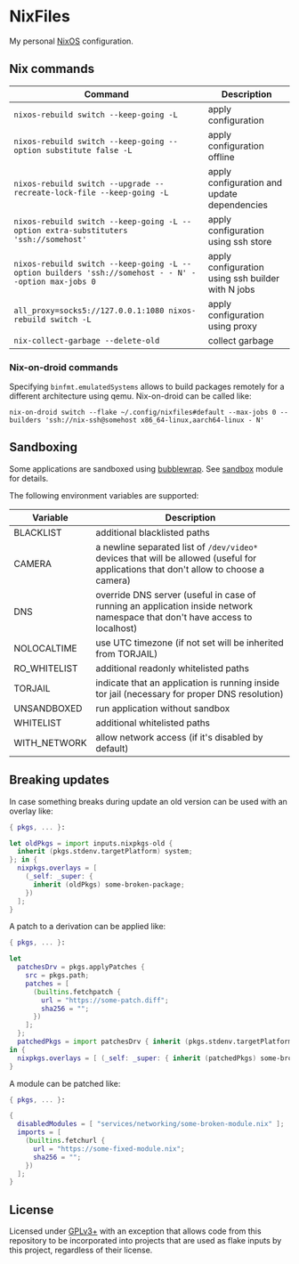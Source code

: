 <!-- markdownlint-configure-file
{ "line-length": { "line_length": 200 } }
-->

# NixFiles

My personal [NixOS](https://nixos.org/) configuration.

## Nix commands

| Command                                                                                             | Description                                       |
|-----------------------------------------------------------------------------------------------------|---------------------------------------------------|
| `nixos-rebuild switch --keep-going -L`                                                              | apply configuration                               |
| `nixos-rebuild switch --keep-going --option substitute false -L`                                    | apply configuration offline                       |
| `nixos-rebuild switch --upgrade --recreate-lock-file --keep-going -L`                               | apply configuration and update dependencies       |
| `nixos-rebuild switch --keep-going -L --option extra-substituters 'ssh://somehost'`                 | apply configuration using ssh store               |
| `nixos-rebuild switch --keep-going -L --option builders 'ssh://somehost - - N' --option max-jobs 0` | apply configuration using ssh builder with N jobs |
| `all_proxy=socks5://127.0.0.1:1080 nixos-rebuild switch -L`                                         | apply configuration using proxy                   |
| `nix-collect-garbage --delete-old`                                                                  | collect garbage                                   |

### Nix-on-droid commands

Specifying `binfmt.emulatedSystems` allows to build packages remotely for a different architecture using qemu. Nix-on-droid can be called like:

`nix-on-droid switch --flake ~/.config/nixfiles#default --max-jobs 0 --builders 'ssh://nix-ssh@somehost x86_64-linux,aarch64-linux - N'`

## Sandboxing

Some applications are sandboxed using [bubblewrap](https://github.com/containers/bubblewrap). See [sandbox](modules/sandbox.nix) module for details.

The following environment variables are supported:

| Variable     | Description                                                                                                                          |
| ------------ | ------------------------------------------------------------------------------------------------------------------------------------ |
| BLACKLIST    | additional blacklisted paths                                                                                                         |
| CAMERA       | a newline separated list of `/dev/video*` devices that will be allowed (useful for applications that don't allow to choose a camera) |
| DNS          | override DNS server (useful in case of running an application inside network namespace that don't have access to localhost)          |
| NOLOCALTIME  | use UTC timezone (if not set will be inherited from TORJAIL)                                                                         |
| RO_WHITELIST | additional readonly whitelisted paths                                                                                                |
| TORJAIL      | indicate that an application is running inside tor jail (necessary for proper DNS resolution)                                        |
| UNSANDBOXED  | run application without sandbox                                                                                                      |
| WHITELIST    | additional whitelisted paths                                                                                                         |
| WITH_NETWORK | allow network access (if it's disabled by default)                                                                                   |

## Breaking updates

In case something breaks during update an old version can be used with an overlay like:

```nix
{ pkgs, ... }:

let oldPkgs = import inputs.nixpkgs-old {
  inherit (pkgs.stdenv.targetPlatform) system;
}; in {
  nixpkgs.overlays = [
    (_self: _super: {
      inherit (oldPkgs) some-broken-package;
    })
  ];
}
```

A patch to a derivation can be applied like:

```nix
{ pkgs, ... }:

let
  patchesDrv = pkgs.applyPatches {
    src = pkgs.path;
    patches = [
      (builtins.fetchpatch {
        url = "https://some-patch.diff";
        sha256 = "";
      })
    ];
  };
  patchedPkgs = import patchesDrv { inherit (pkgs.stdenv.targetPlatform) system; };
in {
  nixpkgs.overlays = [ (_self: _super: { inherit (patchedPkgs) some-broken-package; }) ];
}
```

A module can be patched like:

```nix
{ pkgs, ... }:

{
  disabledModules = [ "services/networking/some-broken-module.nix" ];
  imports = [
    (builtins.fetchurl {
      url = "https://some-fixed-module.nix";
      sha256 = "";
    })
  ];
}
```

## License

Licensed under [GPLv3+](/LICENSE) with an exception that allows code from this repository to be incorporated into
projects that are used as flake inputs by this project, regardless of their license.

